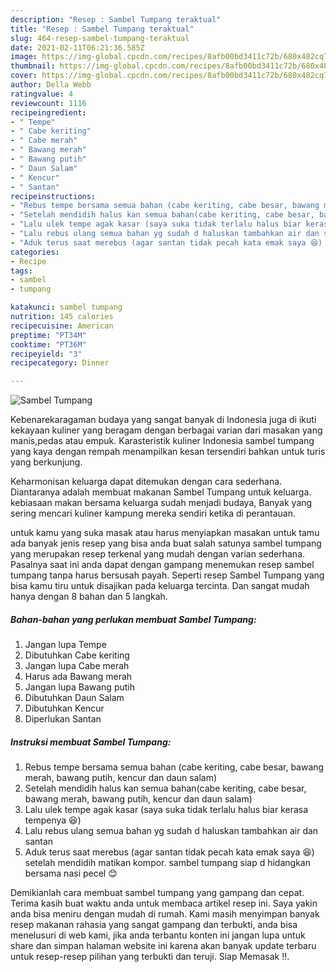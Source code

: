 ```yaml
---
description: "Resep : Sambel Tumpang teraktual"
title: "Resep : Sambel Tumpang teraktual"
slug: 464-resep-sambel-tumpang-teraktual
date: 2021-02-11T06:21:36.585Z
image: https://img-global.cpcdn.com/recipes/8afb00bd3411c72b/680x482cq70/sambel-tumpang-foto-resep-utama.jpg
thumbnail: https://img-global.cpcdn.com/recipes/8afb00bd3411c72b/680x482cq70/sambel-tumpang-foto-resep-utama.jpg
cover: https://img-global.cpcdn.com/recipes/8afb00bd3411c72b/680x482cq70/sambel-tumpang-foto-resep-utama.jpg
author: Della Webb
ratingvalue: 4
reviewcount: 1116
recipeingredient:
- " Tempe"
- " Cabe keriting"
- " Cabe merah"
- " Bawang merah"
- " Bawang putih"
- " Daun Salam"
- " Kencur"
- " Santan"
recipeinstructions:
- "Rebus tempe bersama semua bahan (cabe keriting, cabe besar, bawang merah, bawang putih, kencur dan daun salam)"
- "Setelah mendidih halus kan semua bahan(cabe keriting, cabe besar, bawang merah, bawang putih, kencur dan daun salam)"
- "Lalu ulek tempe agak kasar (saya suka tidak terlalu halus biar kerasa tempenya 😆)"
- "Lalu rebus ulang semua bahan yg sudah d haluskan tambahkan air dan santan"
- "Aduk terus saat merebus (agar santan tidak pecah kata emak saya 😆) setelah mendidih matikan kompor. sambel tumpang siap d hidangkan bersama nasi pecel 😊"
categories:
- Recipe
tags:
- sambel
- tumpang

katakunci: sambel tumpang 
nutrition: 145 calories
recipecuisine: American
preptime: "PT34M"
cooktime: "PT36M"
recipeyield: "3"
recipecategory: Dinner

---
```



![Sambel Tumpang](https://img-global.cpcdn.com/recipes/8afb00bd3411c72b/680x482cq70/sambel-tumpang-foto-resep-utama.jpg)

Kebenarekaragaman budaya yang sangat banyak di Indonesia juga di ikuti kekayaan kuliner yang beragam dengan berbagai varian dari masakan yang manis,pedas atau empuk. Karasteristik kuliner Indonesia sambel tumpang yang kaya dengan rempah menampilkan kesan tersendiri bahkan untuk turis yang berkunjung.




Keharmonisan keluarga dapat ditemukan dengan cara sederhana. Diantaranya adalah membuat makanan Sambel Tumpang untuk keluarga. kebiasaan makan bersama keluarga sudah menjadi budaya, Banyak yang sering mencari kuliner kampung mereka sendiri ketika di perantauan.

untuk kamu yang suka masak atau harus menyiapkan masakan untuk tamu ada banyak jenis resep yang bisa anda buat salah satunya sambel tumpang yang merupakan resep terkenal yang mudah dengan varian sederhana. Pasalnya saat ini anda dapat dengan gampang menemukan resep sambel tumpang tanpa harus bersusah payah.
Seperti resep Sambel Tumpang yang bisa kamu tiru untuk disajikan pada keluarga tercinta. Dan sangat mudah hanya dengan 8 bahan dan 5 langkah.


<!--inarticleads1-->

##### Bahan-bahan yang perlukan membuat Sambel Tumpang:

1. Jangan lupa  Tempe
1. Dibutuhkan  Cabe keriting
1. Jangan lupa  Cabe merah
1. Harus ada  Bawang merah
1. Jangan lupa  Bawang putih
1. Dibutuhkan  Daun Salam
1. Dibutuhkan  Kencur
1. Diperlukan  Santan




<!--inarticleads2-->

##### Instruksi membuat  Sambel Tumpang:

1. Rebus tempe bersama semua bahan (cabe keriting, cabe besar, bawang merah, bawang putih, kencur dan daun salam)
1. Setelah mendidih halus kan semua bahan(cabe keriting, cabe besar, bawang merah, bawang putih, kencur dan daun salam)
1. Lalu ulek tempe agak kasar (saya suka tidak terlalu halus biar kerasa tempenya 😆)
1. Lalu rebus ulang semua bahan yg sudah d haluskan tambahkan air dan santan
1. Aduk terus saat merebus (agar santan tidak pecah kata emak saya 😆) setelah mendidih matikan kompor. sambel tumpang siap d hidangkan bersama nasi pecel 😊




Demikianlah cara membuat sambel tumpang yang gampang dan cepat. Terima kasih buat waktu anda untuk membaca artikel resep ini. Saya yakin anda bisa meniru dengan mudah di rumah. Kami masih menyimpan banyak resep makanan rahasia yang sangat gampang dan terbukti, anda bisa menelusuri di web kami, jika anda terbantu konten ini jangan lupa untuk share dan simpan halaman website ini karena akan banyak update terbaru untuk resep-resep pilihan yang terbukti dan teruji. Siap Memasak !!. 

